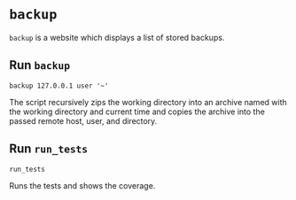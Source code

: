 # `backup`

`backup` is a website which displays a list of stored backups.

## Run `backup`

`backup 127.0.0.1 user '~'`

The script recursively zips the working directory into an archive named with the
working directory and current time and copies the archive into the passed remote
host, user, and directory.

## Run `run_tests`

`run_tests`

Runs the tests and shows the coverage.
